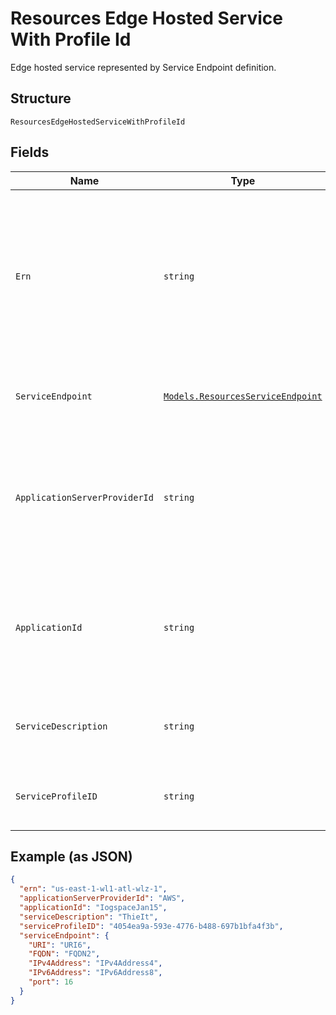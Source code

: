 
# Resources Edge Hosted Service With Profile Id

Edge hosted service represented by Service Endpoint definition.

## Structure

`ResourcesEdgeHostedServiceWithProfileId`

## Fields

| Name | Type | Tags | Description |
|  --- | --- | --- | --- |
| `Ern` | `string` | Optional | Edge Resource Name. A string identifier for a set of edge resources.<br>**Constraints**: *Maximum Length*: `32`, *Pattern*: `^[A-Za-z0-9-]{3,32}$` |
| `ServiceEndpoint` | [`Models.ResourcesServiceEndpoint`](../../doc/models/resources-service-endpoint.md) | Optional | Service Endpoint path, address, and port. |
| `ApplicationServerProviderId` | `string` | Optional | Unique ID representing the Edge Application Provider.<br>**Constraints**: *Maximum Length*: `32`, *Pattern*: `^[A-Za-z0-9]{3,32}$` |
| `ApplicationId` | `string` | Optional | Unique ID representing the Edge Application.<br>**Constraints**: *Maximum Length*: `32`, *Pattern*: `^[A-Za-z0-9]{3,32}$` |
| `ServiceDescription` | `string` | Optional | **Constraints**: *Maximum Length*: `32`, *Pattern*: `^[A-Za-z0-9]{3,32}$` |
| `ServiceProfileID` | `string` | Optional | The system assigned ID of the service profile. |

## Example (as JSON)

```json
{
  "ern": "us-east-1-wl1-atl-wlz-1",
  "applicationServerProviderId": "AWS",
  "applicationId": "IogspaceJan15",
  "serviceDescription": "ThieIt",
  "serviceProfileID": "4054ea9a-593e-4776-b488-697b1bfa4f3b",
  "serviceEndpoint": {
    "URI": "URI6",
    "FQDN": "FQDN2",
    "IPv4Address": "IPv4Address4",
    "IPv6Address": "IPv6Address8",
    "port": 16
  }
}
```

